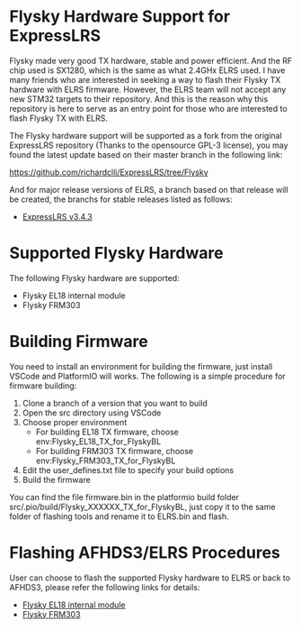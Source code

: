 # Flysky Hardware Support for ExpressLRS
Flysky made very good TX hardware, stable and power efficient.  And the RF chip used is SX1280, which is the same as what 2.4GHx ELRS used.  I have many friends who are interested in seeking a way to flash their Flysky TX hardware with ELRS firmware.  However, the ELRS team will not accept any new STM32 targets to their repository.  And this is the reason why this repository is here to serve as an entry point for those who are interested to flash Flysky TX with ELRS.

The Flysky hardware support will be supported as a fork from the original ExpressLRS repository (Thanks to the opensource GPL-3 license), you may found the latest update based on their master branch in the following link:

https://github.com/richardclli/ExpressLRS/tree/Flysky

And for major release versions of ELRS, a branch based on that release will be created, the branchs for stable releases listed as follows:

* [ExpressLRS v3.4.3](https://github.com/richardclli/ExpressLRS/tree/Flysky-v3.4.3)

# Supported Flysky Hardware

The following Flysky hardware are supported:
* Flysky EL18 internal module
* Flysky FRM303

# Building Firmware

You need to install an environment for building the firmware, just install VSCode and PlatformIO will works.  The following is a simple procedure for firmware building:

1. Clone a branch of a version that you want to build
2. Open the src directory using VSCode
3. Choose proper environment
   * For building EL18 TX firmware, choose env:Flysky_EL18_TX_for_FlyskyBL
   * For building FRM303 TX firmware, choose env:Flysky_FRM303_TX_for_FlyskyBL
4. Edit the user_defines.txt file to specify your build options
5. Build the firmware

You can find the file firmware.bin in the platformio build folder src/.pio/build/Flysky_XXXXXX_TX_for_FlyskyBL, just copy it to the same folder of flashing tools and rename it to ELRS.bin and flash.


# Flashing AFHDS3/ELRS Procedures

User can choose to flash the supported Flysky hardware to ELRS or back to AFHDS3, please refer the following links for details:

* [Flysky EL18 internal module](https://github.com/richardclli/Flysky-ELRS/blob/main/docs/EL18-flash.md)
* [Flysky FRM303](https://github.com/richardclli/Flysky-ELRS/blob/main/docs/FRM303-flash.md)

